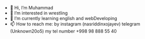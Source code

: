 - 👋 Hi, I’m Muhammad
- 👀 I’m interested in wrestling
- 🌱 I’m currently learning english and webDeveloping
- 📫 How to reach me: by instagram (nasriddinxojayev) telegram (Unknown20o5) my tel number +998 98 888 55 40 

<!---
wrestler05/wrestler05 is a ✨ special ✨ repository because its `README.md` (this file) appears on your GitHub profile.
You can click the Preview link to take a look at your changes.
--->
